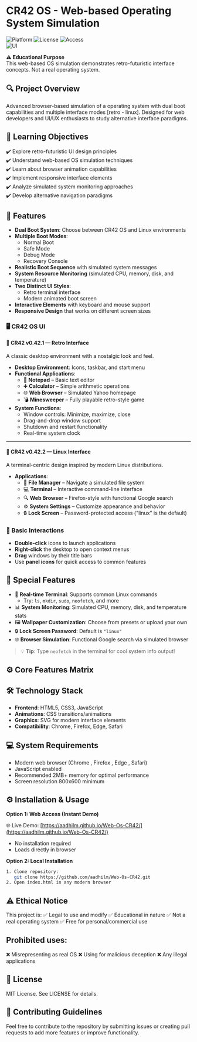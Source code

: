 # CR42 OS - Web-based Operating System Simulation

![Platform](https://img.shields.io/badge/Platform-Web-brightgreen)
![License](https://img.shields.io/badge/License-MIT-yellow)
![Access](https://img.shields.io/badge/Access-Browser%20Based-9cf)  
![UI](https://img.shields.io/badge/UI-Retro%2FModern-ff69b4)  

**⚠️ Educational Purpose**  
This web-based OS simulation demonstrates retro-futuristic interface concepts. Not a real operating system.

## 🔍 Project Overview

Advanced browser-based simulation of a operating system with dual boot capabilities and multiple interface modes [retro - linux]. Designed for web developers and UI/UX enthusiasts to study alternative interface paradigms.

## 🎯 Learning Objectives
✔️ Explore retro-futuristic UI design principles  
✔️ Understand web-based OS simulation techniques  
✔️ Learn about browser animation capabilities  
✔️ Implement responsive interface elements  
✔️ Analyze simulated system monitoring approaches  
✔️ Develop alternative navigation paradigms  

## 🚀 Features

- **Dual Boot System**: Choose between CR42 OS and Linux environments
- **Multiple Boot Modes**:
  - Normal Boot
  - Safe Mode
  - Debug Mode
  - Recovery Console
- **Realistic Boot Sequence** with simulated system messages
- **System Resource Monitoring** (simulated CPU, memory, disk, and temperature)
- **Two Distinct UI Styles**:
  - Retro terminal interface
  - Modern animated boot screen
- **Interactive Elements** with keyboard and mouse support
- **Responsive Design** that works on different screen sizes

### 🖥️ CR42 OS UI

#### 🔷 CR42 v0.42.1 — Retro Interface
A classic desktop environment with a nostalgic look and feel.

- **Desktop Environment**: Icons, taskbar, and start menu
- **Functional Applications**:
  - 📝 **Notepad** – Basic text editor  
  - ➕ **Calculator** – Simple arithmetic operations  
  - 🌐 **Web Browser** – Simulated Yahoo homepage  
  - 💣 **Minesweeper** – Fully playable retro-style game
- **System Functions**:
  - Window controls: Minimize, maximize, close  
  - Drag-and-drop window support  
  - Shutdown and restart functionality  
  - Real-time system clock
 
 ------

#### 🐧 CR42 v0.42.2 — Linux Interface
A terminal-centric design inspired by modern Linux distributions.

- **Applications**:
  - 📁 **File Manager** – Navigate a simulated file system  
  - 💻 **Terminal** – Interactive command-line interface  
  - 🔍 **Web Browser** – Firefox-style with functional Google search  
  - ⚙️ **System Settings** – Customize appearance and behavior  
  - 🔒 **Lock Screen** – Password-protected access ("linux" is the default)  

### 🧭 Basic Interactions

- **Double-click** icons to launch applications  
- **Right-click** the desktop to open context menus  
- **Drag** windows by their title bars  
- Use **panel icons** for quick access to common features  

## 🌟 Special Features

- 💬 **Real-time Terminal**: Supports common Linux commands  
  - Try: `ls`, `mkdir`, `sudo`, `neofetch`, and more  
- 📊 **System Monitoring**: Simulated CPU, memory, disk, and temperature stats  
- 🖼️ **Wallpaper Customization**: Choose from presets or upload your own  
- 🔒 **Lock Screen Password**: Default is `"linux"`  
- 🌐 **Browser Simulation**: Functional Google search via simulated browser  
> 💡 **Tip**: Type `neofetch` in the terminal for cool system info output!


## ⚙️ Core Features Matrix

## 🛠️ Technology Stack
- **Frontend**: HTML5, CSS3, JavaScript
- **Animations**: CSS transitions/animations
- **Graphics**: SVG for modern interface elements
- **Compatibility**: Chrome, Firefox, Edge, Safari

## 💻 System Requirements
- Modern web browser (Chrome , Firefox , Edge , Safari)
- JavaScript enabled
- Recommended 2MB+ memory for optimal performance
- Screen resolution 800x600 minimum

## ⚙️ Installation & Usage

**Option 1: Web Access (Instant Demo)**

🌐 Live Demo: [https://aadhilm.github.io/Web-Os-CR42/](https://aadhilm.github.io/Web-Os-CR42/)  
- No installation required
- Loads directly in browser

**Option 2: Local Installation**
```bash
1. Clone repository:
   git clone https://github.com/aadhilm/Web-Os-CR42.git
2. Open index.html in any modern browser
```

## ⚠️ Ethical Notice
This project is:
✅ Legal to use and modify
✅ Educational in nature
✅ Not a real operating system
✅ Free for personal/commercial use

## Prohibited uses:
❌ Misrepresenting as real OS
❌ Using for malicious deception
❌ Any illegal applications


## 📜 License
MIT License. See LICENSE for details.


## 🤝 Contributing Guidelines
Feel free to contribute to the repository by submitting issues or creating pull requests to add more features or improve functionality.
